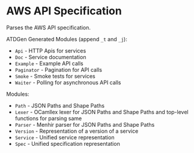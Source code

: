 AWS API Specification
===

Parses the AWS API specification.

ATDGen Generated Modules (append `_t` and `_j`):

* `Api` - HTTP Apis for services
* `Doc` - Service documentation
* `Example` - Example API calls
* `Paginator` - Pagination for API calls
* `Smoke` - Smoke tests for services
* `Waiter` - Polling for asynchronous API calls

Modules:

* `Path` - JSON Paths and Shape Paths
* `Lexer` - OCamllex lexer for JSON Paths and Shape Paths and top-level functions for parsing same
* `Parser` - Menhir parser for JSON Paths and Shape Paths
* `Version` - Representation of a version of a service
* `Service` - Unified service representation
* `Spec` - Unified specification representation
